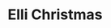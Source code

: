 ---
title: Elli Christmas
publishDate: 2023-11-14 00:00:00
img: /assets/work/1-me/illustrations/Elli Christmas.png
img_alt: Elli
miniature: /assets/work/1-me/illustrations/Elli Christmas_miniature.jpg
description: |
  Portrait d'un OC
  
tags:
  - Krita
  - Graphisme
  - Illustration
---